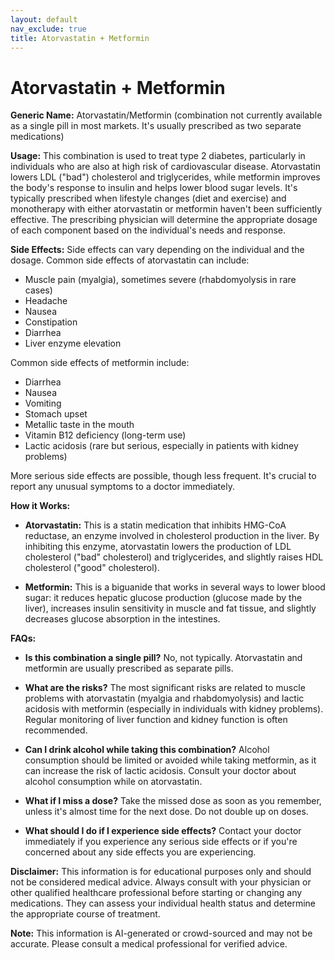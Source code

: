 ```yaml
---
layout: default
nav_exclude: true
title: Atorvastatin + Metformin
---
```


# Atorvastatin + Metformin

**Generic Name:** Atorvastatin/Metformin (combination not currently available as a single pill in most markets.  It's usually prescribed as two separate medications)

**Usage:** This combination is used to treat type 2 diabetes, particularly in individuals who are also at high risk of cardiovascular disease.  Atorvastatin lowers LDL ("bad") cholesterol and triglycerides, while metformin improves the body's response to insulin and helps lower blood sugar levels.  It's typically prescribed when lifestyle changes (diet and exercise) and monotherapy with either atorvastatin or metformin haven't been sufficiently effective.  The prescribing physician will determine the appropriate dosage of each component based on the individual's needs and response.

**Side Effects:** Side effects can vary depending on the individual and the dosage.  Common side effects of atorvastatin can include:

* Muscle pain (myalgia), sometimes severe (rhabdomyolysis in rare cases)
* Headache
* Nausea
* Constipation
* Diarrhea
* Liver enzyme elevation


Common side effects of metformin include:

* Diarrhea
* Nausea
* Vomiting
* Stomach upset
* Metallic taste in the mouth
* Vitamin B12 deficiency (long-term use)
* Lactic acidosis (rare but serious, especially in patients with kidney problems)


More serious side effects are possible, though less frequent.  It's crucial to report any unusual symptoms to a doctor immediately.

**How it Works:**

* **Atorvastatin:**  This is a statin medication that inhibits HMG-CoA reductase, an enzyme involved in cholesterol production in the liver.  By inhibiting this enzyme, atorvastatin lowers the production of LDL cholesterol ("bad" cholesterol) and triglycerides, and slightly raises HDL cholesterol ("good" cholesterol).

* **Metformin:** This is a biguanide that works in several ways to lower blood sugar: it reduces hepatic glucose production (glucose made by the liver), increases insulin sensitivity in muscle and fat tissue, and slightly decreases glucose absorption in the intestines.


**FAQs:**

* **Is this combination a single pill?**  No, not typically. Atorvastatin and metformin are usually prescribed as separate pills.

* **What are the risks?**  The most significant risks are related to muscle problems with atorvastatin (myalgia and rhabdomyolysis) and lactic acidosis with metformin (especially in individuals with kidney problems). Regular monitoring of liver function and kidney function is often recommended.

* **Can I drink alcohol while taking this combination?** Alcohol consumption should be limited or avoided while taking metformin, as it can increase the risk of lactic acidosis.  Consult your doctor about alcohol consumption while on atorvastatin.

* **What if I miss a dose?** Take the missed dose as soon as you remember, unless it's almost time for the next dose.  Do not double up on doses.

* **What should I do if I experience side effects?**  Contact your doctor immediately if you experience any serious side effects or if you're concerned about any side effects you are experiencing.

**Disclaimer:** This information is for educational purposes only and should not be considered medical advice.  Always consult with your physician or other qualified healthcare professional before starting or changing any medications. They can assess your individual health status and determine the appropriate course of treatment.


**Note:** This information is AI-generated or crowd-sourced and may not be accurate. Please consult a medical professional for verified advice.